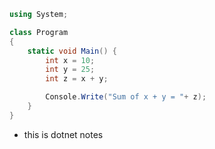 ```cs
using System;

class Program
{
    static void Main() {
        int x = 10;
        int y = 25;
        int z = x + y;

        Console.Write("Sum of x + y = "+ z);
    }
}
```

- this is dotnet notes
